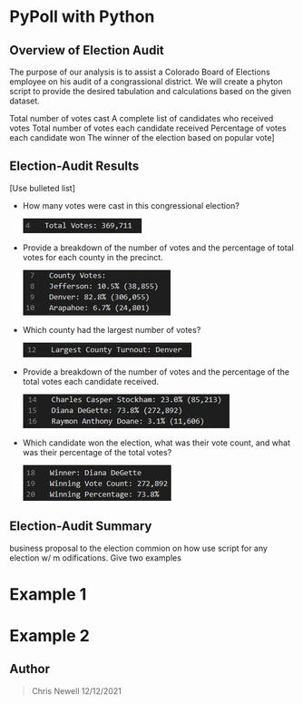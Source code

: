 # PyPoll with Python

## Overview of Election Audit
The purpose of our analysis is to assist a Colorado Board of Elections employee on his audit of a congrassional district. We will create a phyton script to provide the desired tabulation and calculations based on the given dataset. 

Total number of votes cast
A complete list of candidates who received votes
Total number of votes each candidate received
Percentage of votes each candidate won
The winner of the election based on popular vote]

## Election-Audit Results
[Use bulleted list]
* How many votes were cast in this congressional election?

    ![Total Votes Casts](/total_votes.png)

* Provide a breakdown of the number of votes and the percentage of total votes for each county in the precinct.

    ![County Breakdown](/county_data.png)

* Which county had the largest number of votes?

    ![County with Most Votes](/largest_county.png)

* Provide a breakdown of the number of votes and the percentage of the total votes each candidate received.

    ![Candidate Breakdown](/candidate_data.png)

* Which candidate won the election, what was their vote count, and what was their percentage of the total votes?

    ![Winning Candidate](/winner_data.png)


## Election-Audit Summary

business proposal to the election commion on how use script for any election w/ m odifications. 
Give two examples
# Example 1

# Example 2

## Author
> Chris Newell 12/12/2021
